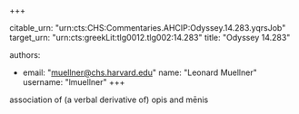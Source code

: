 +++


citable_urn: "urn:cts:CHS:Commentaries.AHCIP:Odyssey.14.283.yqrsJob"
target_urn: "urn:cts:greekLit:tlg0012.tlg002:14.283"
title: "Odyssey 14.283"

authors:
- email: "muellner@chs.harvard.edu"
  name: "Leonard Muellner"
  username: "lmuellner"
+++

<p>association of (a verbal derivative of) opis and mēnis</p>